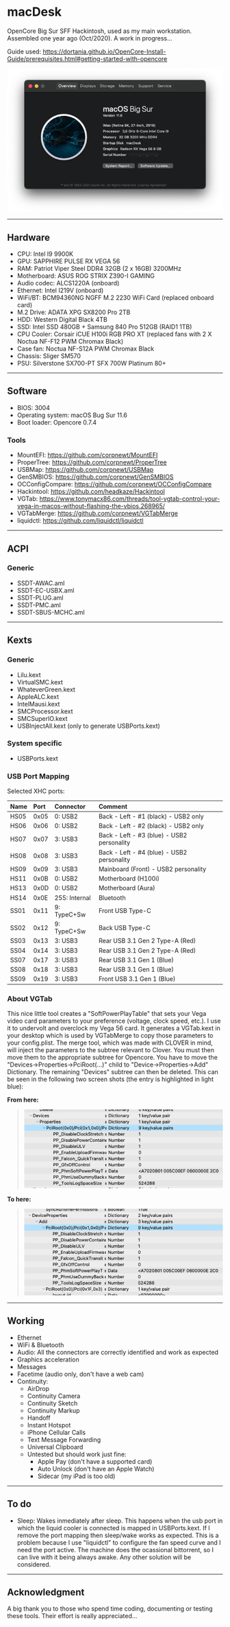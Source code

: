 # macDesk
OpenCore Big Sur SFF Hackintosh, used as my main workstation. Assembled one year ago (Oct/2020). A work in progress...

Guide used: https://dortania.github.io/OpenCore-Install-Guide/prerequisites.html#getting-started-with-opencore

![About macDesk](Pics/macDesk.png)

***

## Hardware

- CPU: Intel I9 9900K
- GPU: SAPPHIRE PULSE RX VEGA 56
- RAM: Patriot Viper Steel DDR4 32GB (2 x 16GB) 3200MHz
- Motherboard: ASUS ROG STRIX Z390-I GAMING
- Audio codec: ALCS1220A (onboard)
- Ethernet: Intel I219V (onboard)
- WiFi/BT: BCM94360NG NGFF M.2 2230 WiFi Card (replaced onboard card)
- M.2 Drive: ADATA XPG SX8200 Pro 2TB
- HDD: Western Digital Black 4TB
- SSD: Intel SSD 480GB + Samsung 840 Pro 512GB (RAID1 1TB)
- CPU Cooler: Corsair iCUE H100i RGB PRO XT (replaced fans with 2 X Noctua NF-F12 PWM Chromax Black)
- Case fan: Noctua NF-S12A PWM Chromax Black
- Chassis: Sliger SM570
- PSU: Silverstone SX700-PT SFX 700W Platinum 80+

***

## Software

- BIOS: 3004
- Operating system: macOS Bug Sur 11.6
- Boot loader: Opencore 0.7.4

### Tools

- MountEFI: https://github.com/corpnewt/MountEFI
- ProperTree: https://github.com/corpnewt/ProperTree
- USBMap: https://github.com/corpnewt/USBMap
- GenSMBIOS: https://github.com/corpnewt/GenSMBIOS
- OCConfigCompare: https://github.com/corpnewt/OCConfigCompare
- Hackintool: https://github.com/headkaze/Hackintool
- VGTab: https://www.tonymacx86.com/threads/tool-vgtab-control-your-vega-in-macos-without-flashing-the-vbios.268965/
- VGTabMerge: https://github.com/corpnewt/VGTabMerge
- liquidctl: https://github.com/liquidctl/liquidctl

***

## ACPI

### Generic

- SSDT-AWAC.aml
- SSDT-EC-USBX.aml
- SSDT-PLUG.aml
- SSDT-PMC.aml
- SSDT-SBUS-MCHC.aml

***

## Kexts

### Generic

- Lilu.kext
- VirtualSMC.kext
- WhateverGreen.kext
- AppleALC.kext
- IntelMausi.kext
- SMCProcessor.kext
- SMCSuperIO.kext
- USBInjectAll.kext (only to generate USBPorts.kext)

### System specific

- USBPorts.kext

### USB Port Mapping

Selected XHC ports:

| **Name** | **Port** | **Connector**     | **Comment** |
| :--- | :--- | :--- | :--- |
| HS05 | 0x05 | 0: USB2       | Back - Left - #1 (black) - USB2 only |
| HS06 | 0x06 | 0: USB2       | Back - Left - #2 (black) - USB2 only |
| HS07 | 0x07 | 3: USB3       | Back - Left - #3 (blue) - USB2 personality |
| HS08 | 0x08 | 3: USB3       | Back - Left - #4 (blue) - USB2 personality |
| HS09 | 0x09 | 3: USB3       | Mainboard (Front) - USB2 personality |
| HS11 | 0x0B | 0: USB2       | Motherboard (H100i) |
| HS13 | 0x0D | 0: USB2       | Motherboard (Aura) |
| HS14 | 0x0E | 255: Internal | Bluetooth |
| SS01 | 0x11 | 9: TypeC+Sw   | Front USB Type-C |
| SS02 | 0x12 | 9: TypeC+Sw   | Back USB Type-C |
| SS03 | 0x13 | 3: USB3       | Rear USB 3.1 Gen 2 Type-A (Red) |
| SS04 | 0x14 | 3: USB3       | Rear USB 3.1 Gen 2 Type-A (Red) |
| SS07 | 0x17 | 3: USB3       | Rear USB 3.1 Gen 1 (Blue) |
| SS08 | 0x18 | 3: USB3       | Rear USB 3.1 Gen 1 (Blue) |
| SS09 | 0x19 | 3: USB3       | Front USB 3.1 Gen 1 (Blue) |

### About VGTab

This nice little tool creates a "SoftPowerPlayTable" that sets your Vega video card parameters to your preference (voltage, clock speed, etc.). I use it to undervolt and overclock my Vega 56 card. It generates a VGTab.kext in your desktop which is used by VGTabMerge to copy those parameters to your config.plist. The merge tool, which was made with CLOVER in mind, will inject the parameters to the subtree relevant to Clover. You must then move them to the appropriate subtree for Opencore. You have to move the "Devices->Properties->PciRoot(...)" child to "Device->Properties->Add" Dictionary. The remaining "Devices" subtree can then be deleted. This can be seen in the following two screen shots (the entry is highlighted in light blue):

**From here:**

>![Screen shot 1](Pics/image1.png "This is in Clover syntax")

**To here:**

>![Screen shot 2](Pics/image2.png "This is in Opencore syntax")

***

## Working

- Ethernet
- WiFi & Bluetooth
- Audio: All the connectors are correctly identified and work as expected
- Graphics acceleration
- Messages
- Facetime (audio only, don't have a web cam)
- Continuity: 
	- AirDrop
	- Continuity Camera
	- Continuity Sketch
	- Continuity Markup
	- Handoff
	- Instant Hotspot
	- iPhone Cellular Calls
	- Text Message Forwarding
	- Universal Clipboard
	- Untested but should work just fine:
		- Apple Pay (don't have a supported card)
		- Auto Unlock (don't have an Apple Watch)
		- Sidecar (my iPad is too old)

***

## To do

- Sleep: Wakes inmediately after sleep. This happens when the usb port in which the liquid cooler is connected is mapped in USBPorts.kext. If I remove the port mapping then sleep/wake works as expected. This is a problem because I use "liquidctl" to configure the fan speed curve and I need the port active. The machine does the ocassional bittorrent, so I can live with it being always awake. Any other solution will be considered.

***

## Acknowledgment

A big thank you to those who spend time coding, documenting or testing these tools. Their effort is really appreciated...

